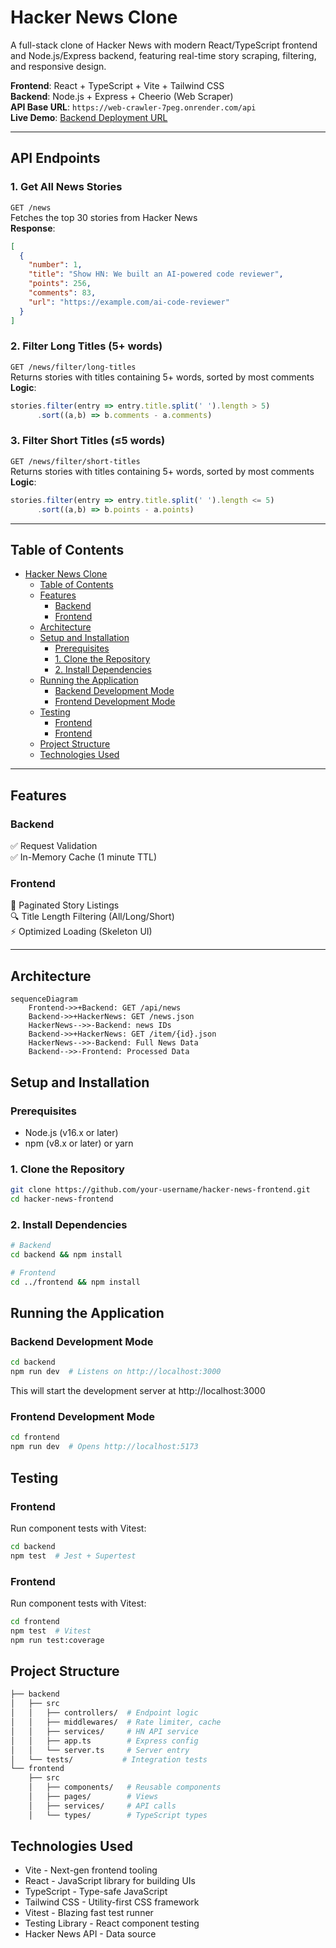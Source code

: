 # Hacker News Clone

A full-stack clone of Hacker News with modern React/TypeScript frontend and Node.js/Express backend, featuring real-time story scraping, filtering, and responsive design.

**Frontend**: React + TypeScript + Vite + Tailwind CSS  
**Backend**: Node.js + Express + Cheerio (Web Scraper)  
**API Base URL**: `https://web-crawler-7peg.onrender.com/api`  
**Live Demo**: [Backend Deployment URL](https://web-crawler-7peg.onrender.com/api/news)

---

## API Endpoints

### 1. Get All News Stories
`GET /news`  
Fetches the top 30 stories from Hacker News  
**Response**:
```json
[
  {
    "number": 1,
    "title": "Show HN: We built an AI-powered code reviewer",
    "points": 256,
    "comments": 83,
    "url": "https://example.com/ai-code-reviewer"
  }
]
```
### 2. Filter Long Titles (5+ words)
`GET /news/filter/long-titles`  
Returns stories with titles containing 5+ words, sorted by most comments
**Logic**:
```javascript
stories.filter(entry => entry.title.split(' ').length > 5)
      .sort((a,b) => b.comments - a.comments)
```
### 3. Filter Short Titles (≤5 words)
`GET /news/filter/short-titles`  
Returns stories with titles containing 5+ words, sorted by most comments
**Logic**:
```javascript
stories.filter(entry => entry.title.split(' ').length <= 5)
      .sort((a,b) => b.points - a.points)
```


---

## Table of Contents

- [Hacker News Clone](#hacker-news-clone)
  - [Table of Contents](#table-of-contents)
  - [Features](#features)
    - [Backend](#backend)
    - [Frontend](#frontend)
  - [Architecture](#architecture)
  - [Setup and Installation](#setup-and-installation)
    - [Prerequisites](#prerequisites)
    - [1. Clone the Repository](#1-clone-the-repository)
    - [2. Install Dependencies](#2-install-dependencies)
  - [Running the Application](#running-the-application)
    - [Backend Development Mode](#backend-development-mode)
    - [Frontend Development Mode](#frontend-development-mode)
  - [Testing](#testing)
    - [Frontend](#frontend-1)
    - [Frontend](#frontend-2)
  - [Project Structure](#project-structure)
  - [Technologies Used](#technologies-used)

---

## Features

### Backend
✅ Request Validation  
✅ In-Memory Cache (1 minute TTL)  

### Frontend
📰 Paginated Story Listings  
🔍 Title Length Filtering (All/Long/Short)  
⚡ Optimized Loading (Skeleton UI)  

---

## Architecture

```mermaid
sequenceDiagram
    Frontend->>+Backend: GET /api/news
    Backend->>+HackerNews: GET /news.json
    HackerNews-->>-Backend: news IDs
    Backend->>+HackerNews: GET /item/{id}.json
    HackerNews-->>-Backend: Full News Data
    Backend-->>-Frontend: Processed Data    
```

## Setup and Installation

### Prerequisites

- Node.js (v16.x or later)
- npm (v8.x or later) or yarn

### 1. Clone the Repository

```bash
git clone https://github.com/your-username/hacker-news-frontend.git
cd hacker-news-frontend
```

### 2. Install Dependencies

```bash
# Backend
cd backend && npm install

# Frontend
cd ../frontend && npm install
```
## Running the Application

### Backend Development Mode

```bash
cd backend
npm run dev  # Listens on http://localhost:3000
```
This will start the development server at http://localhost:3000

### Frontend Development Mode

```bash
cd frontend
npm run dev  # Opens http://localhost:5173 
```

## Testing
### Frontend
Run component tests with Vitest:
```bash
cd backend
npm test  # Jest + Supertest
```

### Frontend
Run component tests with Vitest:
```bash
cd frontend
npm test  # Vitest
npm run test:coverage

```

## Project Structure
```bash
├── backend
│   ├── src
│   │   ├── controllers/  # Endpoint logic
│   │   ├── middlewares/  # Rate limiter, cache
│   │   ├── services/     # HN API service
│   │   ├── app.ts        # Express config
│   │   └── server.ts     # Server entry
│   └── tests/           # Integration tests
└── frontend
    ├── src
    │   ├── components/   # Reusable components
    │   ├── pages/        # Views
    │   ├── services/     # API calls
    │   └── types/        # TypeScript types
```

## Technologies Used
- Vite - Next-gen frontend tooling
- React - JavaScript library for building UIs
- TypeScript - Type-safe JavaScript
- Tailwind CSS - Utility-first CSS framework
- Vitest - Blazing fast test runner
- Testing Library - React component testing
- Hacker News API - Data source
